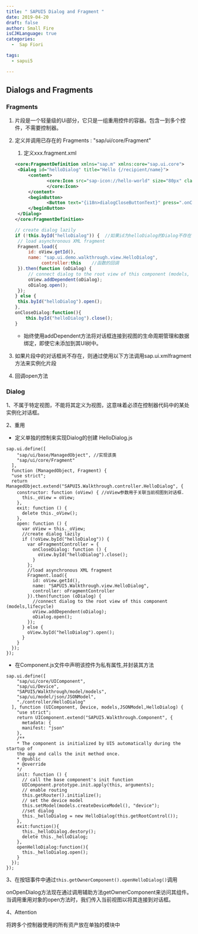 ```yaml
---
title: " SAPUI5 Dialog and Fragment "
date: 2019-04-20
draft: false
author: Small Fire
isCJKLanguage: true
categories: 
  -  Sap Fiori

tags: 
  - sapui5

---
```


## Dialogs and Fragments

### Fragments

1. 片段是一个轻量级的Ui部分，它只是一组重用控件的容器。包含一到多个控件，不需要控制器。

2. 定义并调用已存在的 Fragments : "sap/ui/core/Fragment"

   1) 定义xxx.fragment.xml

   ```xml
   <core:FragmentDefinition xmlns="sap.m" xmlns:core="sap.ui.core">
   	<Dialog id="helloDialog" title="Hello {/recipient/name}">
   		<content>
               <core:Icon src="sap-icon://hello-world" size="80px" class="sapUiMediumMargin">
               </core:Icon>
   		</content>
   		<beginButton>
               <Button text="{i18n>dialogCloseButtonText}" press=".onCloseDialog"></Button>
   		</beginButton>
   	</Dialog>
   </core:FragmentDefinition>
   ```

   

   ```js
   // create dialog lazily
   if (!this.byId("helloDialog")) {  //如果id为helloDialog的Dialog不存在
   	// load asynchronous XML fragment
   	Fragment.load({
   		id: oView.getId(),
   		name: "sap.ui.demo.walkthrough.view.HelloDialog",
             controller:this    //函数的回调
   	}).then(function (oDialog) {
   		// connect dialog to the root view of this component (models, lifecycle)
   		oView.addDependent(oDialog);
   		oDialog.open();
   	});
   } else {
   	this.byId("helloDialog").open();
   },  
   onCloseDialog:function(){
       this.byId("helloDialog").close();
   }
   ```

   - 始终使用addDependent方法将对话框连接到视图的生命周期管理和数据绑定，即使它未添加到其UI树中。

3. 如果片段中的对话框尚不存在，则通过使用以下方法调用sap.ui.xmlfragment方法来实例化片段

4. 回调open方法

### Dialog

1、不属于特定视图，不能将其定义为视图，这意味着必须在控制器代码中的某处实例化对话框。

2、重用

- 
  定义单独的控制来实现Dialog的创建 HelloDialog.js

```JS
sap.ui.define([
    "sap/ui/base/ManagedObject", //实现该类
    "sap/ui/core/Fragment"
  ],
  function (ManagedObject, Fragment) {
  "use strict";
  return ManagedObject.extend("SAPUI5.Walkthrough.controller.HelloDialog", {
    constructor: function (oView) { //oView参数用于关联当前视图到对话框.
      this._oView = oView;
    },
    exit: function () {
      delete this._oView();
    },
    open: function () {
      var oView = this._oView;
      //create dialog lazily
      if (!oView.byId("helloDialog")) {
        var oFragmentController = {
          onCloseDialog: function () {
            oView.byId("helloDialog").close();
          }
        };
        //load asynchronous XML fragment
        Fragment.load({
          id: oView.getId(),
          name: "SAPUI5.Walkthrough.view.HelloDialog",
          controller: oFragmentController
        }).then(function (oDialog) {
          //connect dialog to the root view of this component (models,lifecycle)
          oView.addDependent(oDialog);
          oDialog.open();
        });
      } else {
        oView.byId("helloDialog").open();
      }
    }
  });
});
```

- 在Component.js文件中声明该控件为私有属性,并封装其方法

```JS
sap.ui.define([
    "sap/ui/core/UIComponent",
    "sap/ui/Device",
    "SAPUI5/Walkthrough/model/models",
    "sap/ui/model/json/JSONModel",
    "./controller/HelloDialog"
  ], function (UIComponent, Device, models,JSONModel,HelloDialog) {
    "use strict";
    return UIComponent.extend("SAPUI5.Walkthrough.Component", {
      metadata: {
      manifest: "json"
    },
    /**
    * The component is initialized by UI5 automatically during the startup of 
    the app and calls the init method once.
    * @public
    * @override
    */
    init: function () {
      // call the base component's init function
      UIComponent.prototype.init.apply(this, arguments);
      // enable routing
      this.getRouter().initialize();
      // set the device model
      this.setModel(models.createDeviceModel(), "device");
      //set dialog
      this._helloDialog = new HelloDialog(this.getRootControl());
    },
    exit:function(){
      this._helloDialog.destory();
      delete this._helloDialog;
    },
    openHelloDialog:function(){
      this._helloDialog.open();
    }
  });
});
```

3、在按钮事件中通过`this.getOwnerComponent().openHelloDialog()`调用

onOpenDialog方法现在通过调用辅助方法getOwnerComponent来访问其组件。当调用重用对象的open方法时，我们传入当前视图以将其连接到对话框。

4、Attention

将跨多个控制器使用的所有资产放在单独的模块中